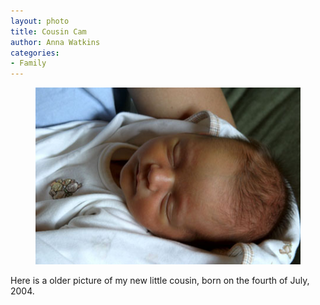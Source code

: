 ```yaml
---
layout: photo
title: Cousin Cam
author: Anna Watkins
categories:
- Family
---
```


<figure><img class="photo" src="/photos/Cam-1.jpg"></figure>

Here is a older picture of my new little cousin, born on the fourth of July,
2004.

